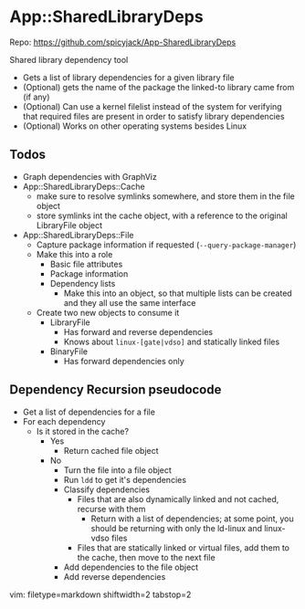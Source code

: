 # App::SharedLibraryDeps #

Repo: https://github.com/spicyjack/App-SharedLibraryDeps

Shared library dependency tool
- Gets a list of library dependencies for a given library file
- (Optional) gets the name of the package the linked-to library came from
  (if any)
- (Optional) Can use a kernel filelist instead of the system for verifying
  that required files are present in order to satisfy library dependencies
- (Optional) Works on other operating systems besides Linux

## Todos ##
- Graph dependencies with GraphViz
- App::SharedLibraryDeps::Cache
  - make sure to resolve symlinks somewhere, and store them in the
    file object
  - store symlinks int the cache object, with a reference to the
    original LibraryFile object
- App::SharedLibraryDeps::File
  - Capture package information if requested (`--query-package-manager`)
  - Make this into a role 
    - Basic file attributes
    - Package information
    - Dependency lists
      - Make this into an object, so that multiple lists can be created and
        they all use the same interface
  - Create two new objects to consume it
    - LibraryFile
      - Has forward and reverse dependencies
      - Knows about `linux-[gate|vdso]` and statically linked files
    - BinaryFile
      - Has forward dependencies only

## Dependency Recursion pseudocode ##
- Get a list of dependencies for a file
- For each dependency
  - Is it stored in the cache?
    - Yes 
      - Return cached file object
    - No
      - Turn the file into a file object
      - Run `ldd` to get it's dependencies
      - Classify dependencies
        - Files that are also dynamically linked and not cached, recurse with
          them
          - Return with a list of dependencies; at some point, you should be
            returning with only the ld-linux and linux-vdso files
        - Files that are statically linked or virtual files, add them to the
          cache, then move to the next file
      - Add dependencies to the file object
      - Add reverse dependencies

vim: filetype=markdown shiftwidth=2 tabstop=2
